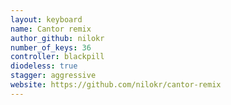 ```yaml
---
layout: keyboard
name: Cantor remix
author_github: nilokr
number_of_keys: 36
controller: blackpill
diodeless: true
stagger: aggressive
website: https://github.com/nilokr/cantor-remix
---
```

